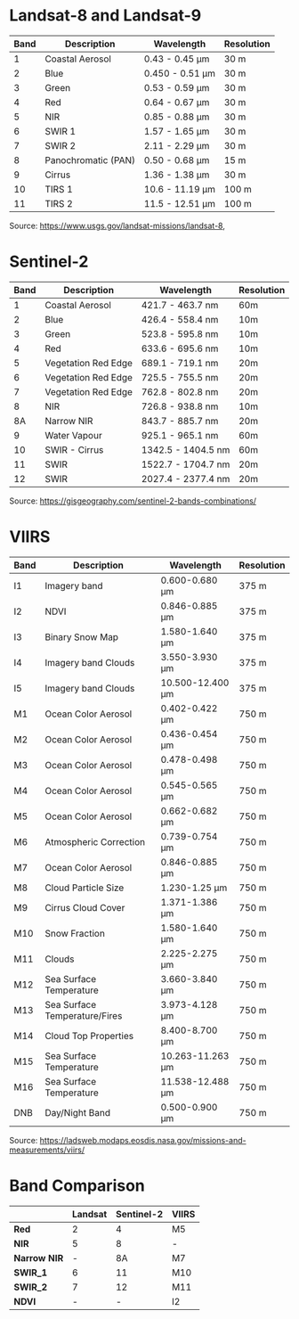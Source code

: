 # Landsat-8 and Landsat-9
| Band | Description | Wavelength | Resolution |
| ---- | ---- | ---- | ---- |
| 1 | Coastal Aerosol | 0.43 - 0.45 µm | 30 m |
| 2 | Blue | 0.450 - 0.51 µm | 30 m |
| 3 | Green | 0.53 - 0.59 µm | 30 m |
| 4 | Red | 0.64 - 0.67 µm | 30 m |
| 5 | NIR | 0.85 - 0.88 µm | 30 m |
| 6 | SWIR 1 | 1.57 - 1.65 µm | 30 m |
| 7 | SWIR 2 | 2.11 - 2.29 µm | 30 m |
| 8 | Panochromatic (PAN) | 0.50 - 0.68 µm | 15 m |
| 9 | Cirrus | 1.36 - 1.38 µm | 30 m |
| 10 | TIRS 1 | 10.6 - 11.19 µm | 100 m |
| 11 | TIRS 2 | 11.5 - 12.51 µm | 100 m |

Source: https://www.usgs.gov/landsat-missions/landsat-8, 

# Sentinel-2


| Band | Description | Wavelength | Resolution |
| ---- | ---- | ---- | ---- |
| 1 | Coastal Aerosol | 421.7 - 463.7 nm | 60m |
| 2 | Blue | 426.4 - 558.4 nm | 10m |
| 3 | Green | 523.8 - 595.8 nm | 10m |
| 4 | Red | 633.6 - 695.6 nm | 10m |
| 5 | Vegetation Red Edge | 689.1 - 719.1 nm | 20m |
| 6 | Vegetation Red Edge | 725.5 - 755.5 nm | 20m |
| 7 | Vegetation Red Edge | 762.8 - 802.8 nm | 20m |
| 8 | NIR | 726.8 - 938.8 nm | 10m |
| 8A | Narrow NIR | 843.7 - 885.7 nm | 20m |
| 9 | Water Vapour | 925.1 - 965.1 nm | 60m |
| 10 | SWIR - Cirrus | 1342.5 - 1404.5 nm | 60m |
| 11 | SWIR | 1522.7 - 1704.7 nm | 20m |
| 12 | SWIR | 2027.4 - 2377.4 nm | 20m |

Source: https://gisgeography.com/sentinel-2-bands-combinations/

# VIIRS

| Band | Description | Wavelength | Resolution |
| ---- | ---- | ---- | ---- |
| I1 | Imagery band | 0.600-0.680 µm | 375 m |
| I2 | NDVI | 0.846-0.885 µm | 375 m |
| I3 | Binary Snow Map | 1.580-1.640 µm | 375 m |
| I4 | Imagery band Clouds | 3.550-3.930 µm | 375 m |
| I5 | Imagery band Clouds | 10.500-12.400 µm | 375 m |
| M1 | Ocean Color Aerosol | 0.402-0.422 µm | 750 m |
| M2 | Ocean Color Aerosol | 0.436-0.454 µm | 750 m |
| M3 | Ocean Color Aerosol | 0.478-0.498 µm | 750 m |
| M4 | Ocean Color Aerosol | 0.545-0.565 µm | 750 m |
| M5 | Ocean Color Aerosol | 0.662-0.682 µm | 750 m |
| M6 | Atmospheric Correction | 0.739-0.754 µm | 750 m |
| M7 | Ocean Color Aerosol | 0.846-0.885 µm | 750 m |
| M8 | Cloud Particle Size | 1.230-1.25 µm | 750 m |
| M9 | Cirrus Cloud Cover | 1.371-1.386 µm | 750 m |
| M10 | Snow Fraction | 1.580-1.640 µm | 750 m |
| M11 | Clouds | 2.225-2.275 µm | 750 m |
| M12 | Sea Surface Temperature | 3.660-3.840 µm | 750 m |
| M13 | Sea Surface Temperature/Fires | 3.973-4.128 µm | 750 m |
| M14 | Cloud Top Properties | 8.400-8.700 µm | 750 m |
| M15 | Sea Surface Temperature | 10.263-11.263 µm | 750 m |
| M16 | Sea Surface Temperature | 11.538-12.488 µm | 750 m |
| DNB | Day/Night Band | 0.500-0.900 µm | 750 m |

Source: https://ladsweb.modaps.eosdis.nasa.gov/missions-and-measurements/viirs/

# Band Comparison

|  | **Landsat** | **Sentinel-2** | **VIIRS** |
| ---- | ---- | ---- | ---- |
| **Red** | 2 | 4 | M5 |
| **NIR** | 5 | 8 | - |
| **Narrow NIR** | - | 8A | M7 |
| **SWIR_1** | 6 | 11 | M10 |
| **SWIR_2** | 7 | 12 | M11 |
| **NDVI** | - | - | I2 |
